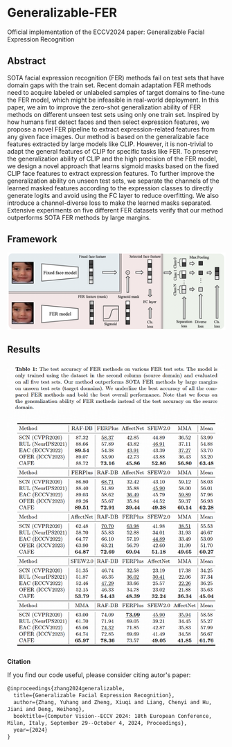 # Generalizable-FER
Official implementation of the ECCV2024 paper: Generalizable Facial Expression Recognition

## Abstract
SOTA facial expression recognition (FER) methods fail on test sets that have domain gaps with the train set. Recent domain adaptation FER methods need to acquire labeled or unlabeled samples of target domains to fine-tune the FER model, which might be infeasible in real-world deployment. In this paper, we aim to improve the zero-shot generalization ability of FER methods on different unseen test sets using only one train set. Inspired by how humans first detect faces and then select expression features, we propose a novel FER pipeline to extract expression-related features from any given face images. Our method is based on the generalizable face features extracted by large models like CLIP. However, it is non-trivial to adapt the general features of CLIP for specific tasks like FER. To preserve the generalization ability of CLIP and the high precision of the FER model, we design a novel approach that learns sigmoid masks based on the fixed CLIP face features to extract expression features. To further improve the generalization ability on unseen test sets, we separate the channels of the learned masked features according to the expression classes to directly generate logits and avoid using the FC layer to reduce overfitting. We also introduce a channel-diverse loss to make the learned masks separated. Extensive experiments on five different FER datasets verify that our method outperforms SOTA FER methods by large margins.

## Framework
![](https://github.com/zyh-uaiaaaa/Generalizable-FER/blob/main/assets/framework.png)

## Results
![](https://github.com/zyh-uaiaaaa/Generalizable-FER/blob/main/assets/results.png)

**Citation**

If you find our code useful, please consider citing autor's paper:

```shell
@inproceedings{zhang2024generalizable,
  title={Generalizable Facial Expression Recognition},
  author={Zhang, Yuhang and Zheng, Xiuqi and Liang, Chenyi and Hu, Jiani and Deng, Weihong},
  booktitle={Computer Vision--ECCV 2024: 18th European Conference, Milan, Italy, September 29--October 4, 2024, Proceedings},
  year={2024}
}
```
